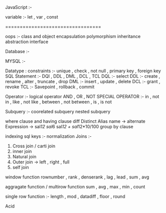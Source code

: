 JavaScript :-

variable :- let , var , const 


=================================

oops :-
class and object 
encapsulation
polymorphism
inheritance 
abstraction
interface


Database :-

MYSQL :- 

Datatype :
constraints :- unique , check , not null , primary key , foreign key
SQL Statement :- DQl , DDL , DML , DCL , TCL 
DQL :- select
DDL :- create , rename , alter , truncate , drop 
DML :- insert , update , delete 
DCL :- grant , revoke
TCL :- Savepoint , rollback , commit 


Operator :- logical operator AND , OR , NOT 
SPECIAL OPERATOR :- in , not in , like , not like , between , not between , is , is not 

Subquery :- 
coorelated subquery 
nested subquery 

where clause and having clause  diff
Distinct 
Alias name -> alternate 
Expression -> sal*12   sal*6  sal*12 + sal*12*10/100
group by clause 

indexing 
sql keys :- 
normalization
Joins :-
1. Cross join / carti join 
2. inner join 
3. Natural join 
4. Outer join -> left , right , full 
5. self join 

window function
rownumber , rank , denserank , lag , lead , sum , avg

aggragate function / multirow function
sum , avg  , max , min , count

single row function :- length , mod , datadiff , floor , round

Acid 


